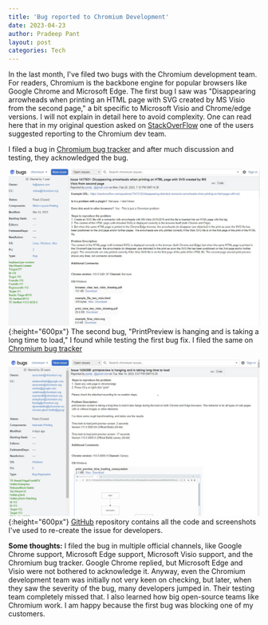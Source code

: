 ```yaml
---
title: 'Bug reported to Chromium Development'
date: 2023-04-23
author: Pradeep Pant
layout: post
categories: Tech
---
```

In the last month, I've filed two bugs with the Chromium development team. For readers, Chromium is the backbone engine for popular browsers like Google Chrome and Microsoft Edge.
The first bug I saw was "Disappearing arrowheads when printing an HTML page with SVG created by MS Visio from the second page," a bit specific to Microsoft Visio and Chrome/edge versions. I will not explain in detail here to avoid complexity. One can read here that in my original question asked on [StackOverFlow](https://stackoverflow.com/questions/75472125/disappearing-distorted-connector-arrowheads-when-printing-an-html-page-with-incl) one of the users suggested reporting to the Chromium dev team.

I filed a bug in [Chromium bug tracker](https://bugs.chromium.org/p/chromium/issues/detail?id=1417631) and after much discussion and testing, they acknowledged the bug.

![](/data/images/tech/disappearing_arrowheads_visio.jpg){:height="600px"}
The second bug, "PrintPreview is hanging and is taking a long time to load," I found while testing the first bug fix. I filed the same on [Chromium bug tracker](https://bugs.chromium.org/p/chromium/issues/detail?id=1424368)

![](/data/images/tech/printpreview_chrome.jpg){:height="600px"}
[GitHub](https://github.com/ppant/chromium-bugs-reported) repository contains all the code and screenshots I've used to re-create the issue for developers.

**Some thoughts:** I filed the bug in multiple official channels, like Google Chrome support, Microsoft Edge support, Microsoft Visio support, and the Chromium bug tracker. Google Chrome replied, but Microsoft Edge and Visio were not bothered to acknowledge it. Anyway, even the Chromium development team was initially not very keen on checking, but later, when they saw the severity of the bug, many developers jumped in. Their testing team completely missed that. I also learned how big open-source teams like Chromium work. I am happy because the first bug was blocking one of my customers.


